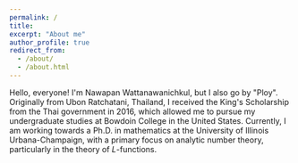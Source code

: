 ```yaml
---
permalink: /
title:
excerpt: "About me"
author_profile: true
redirect_from: 
  - /about/
  - /about.html
---
```


Hello, everyone! I'm Nawapan Wattanawanichkul, but I also go by "Ploy". Originally from Ubon Ratchatani, Thailand, I received the King's Scholarship from the Thai government in 2016, which allowed me to pursue my undergraduate studies at Bowdoin College in the United States. Currently, I am working towards a Ph.D. in mathematics at the University of Illinois Urbana-Champaign, with a primary focus on analytic number theory, particularly in the theory of $L$-functions.

<!--- Outside of my academic pursuits, I have a passion for painting, baking, and traveling. On this platform, I'll be regularly sharing updates such as new papers, lecture notes, and memorable experiences, so be sure to stay tuned!---!>





<!--- Things I have learned about everything (pretty subjective, so you may disagree) 
======
1. Not everyone would understand and appreciate what you are doing. I'm working in academia and interested in something very theoretical. It's always difficult to make people realize how important and interesting my work is. However, that does not make my work less worthy. 
2. 
3. Life is not about checking off the list. There's no certain recipe to be successful in what you are doing. 
4. It's okay to take a break. 
5. In your 20s, your world is still full of possibilities (and indeed it's never too late to start something new... only if you are determined enough). 
6. The best choice is not necessarily the best fit. 
7. People tend to say things they know well, 
8. My grandma passed away shortly before I graduated from Bowdoin College. It was hard to accept that she was gone from my life when every bit of her remnants was still there in my house. She bought me a 3-dollars coloring book when I was 6, and that was all she had. There are only few people in my life that would give me all they have. What I have learned from her is that family is an important part of my life. 

Books I like 
======
1.


Getting started
======
1. Register a GitHub account if you don't have one and confirm your e-mail (required!)
1. Fork [this repository](https://github.com/academicpages/academicpages.github.io) by clicking the "fork" button in the top right. 
1. Go to the repository's settings (rightmost item in the tabs that start with "Code", should be below "Unwatch"). Rename the repository "[your GitHub username].github.io", which will also be your website's URL.
1. Set site-wide configuration and create content & metadata (see below -- also see [this set of diffs](http://archive.is/3TPas) showing what files were changed to set up [an example site](https://getorg-testacct.github.io) for a user with the username "getorg-testacct")
1. Upload any files (like PDFs, .zip files, etc.) to the files/ directory. They will appear at https://[your GitHub username].github.io/files/example.pdf.  
1. Check status by going to the repository settings, in the "GitHub pages" section

Site-wide configuration
------
The main configuration file for the site is in the base directory in [_config.yml](https://github.com/academicpages/academicpages.github.io/blob/master/_config.yml), which defines the content in the sidebars and other site-wide features. You will need to replace the default variables with ones about yourself and your site's github repository. The configuration file for the top menu is in [_data/navigation.yml](https://github.com/academicpages/academicpages.github.io/blob/master/_data/navigation.yml). For example, if you don't have a portfolio or blog posts, you can remove those items from that navigation.yml file to remove them from the header. 

Create content & metadata
------
For site content, there is one markdown file for each type of content, which are stored in directories like _publications, _talks, _posts, _teaching, or _pages. For example, each talk is a markdown file in the [_talks directory](https://github.com/academicpages/academicpages.github.io/tree/master/_talks). At the top of each markdown file is structured data in YAML about the talk, which the theme will parse to do lots of cool stuff. The same structured data about a talk is used to generate the list of talks on the [Talks page](https://academicpages.github.io/talks), each [individual page](https://academicpages.github.io/talks/2012-03-01-talk-1) for specific talks, the talks section for the [CV page](https://academicpages.github.io/cv), and the [map of places you've given a talk](https://academicpages.github.io/talkmap.html) (if you run this [python file](https://github.com/academicpages/academicpages.github.io/blob/master/talkmap.py) or [Jupyter notebook](https://github.com/academicpages/academicpages.github.io/blob/master/talkmap.ipynb), which creates the HTML for the map based on the contents of the _talks directory).

**Markdown generator**

I have also created [a set of Jupyter notebooks](https://github.com/academicpages/academicpages.github.io/tree/master/markdown_generator
) that converts a CSV containing structured data about talks or presentations into individual markdown files that will be properly formatted for the academicpages template. The sample CSVs in that directory are the ones I used to create my own personal website at stuartgeiger.com. My usual workflow is that I keep a spreadsheet of my publications and talks, then run the code in these notebooks to generate the markdown files, then commit and push them to the GitHub repository.

How to edit your site's GitHub repository
------
Many people use a git client to create files on their local computer and then push them to GitHub's servers. If you are not familiar with git, you can directly edit these configuration and markdown files directly in the github.com interface. Navigate to a file (like [this one](https://github.com/academicpages/academicpages.github.io/blob/master/_talks/2012-03-01-talk-1.md) and click the pencil icon in the top right of the content preview (to the right of the "Raw | Blame | History" buttons). You can delete a file by clicking the trashcan icon to the right of the pencil icon. You can also create new files or upload files by navigating to a directory and clicking the "Create new file" or "Upload files" buttons. 

Example: editing a markdown file for a talk
![Editing a markdown file for a talk](/images/editing-talk.png)

For more info
------
More info about configuring academicpages can be found in [the guide](https://academicpages.github.io/markdown/). The [guides for the Minimal Mistakes theme](https://mmistakes.github.io/minimal-mistakes/docs/configuration/) (which this theme was forked from) might also be helpful. -->
